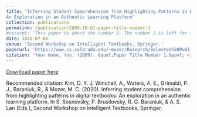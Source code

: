 ```yaml
---
title: "Inferring Student Comprehension from Highlighting Patterns in Digital Textbooks:
An Exploration in an Authentic Learning Platform"
collection: publications
permalink: /publication/2009-10-01-paper-title-number-1
#excerpt: 'This paper is about the number 1. The number 2 is left for future work.'
date: 2020-07-06
venue: 'Second Workshop on Intelligent Textbooks, Springer.'
paperurl: 'https://www.cs.colorado.edu/~mozer/Research/Selected%20Publications/reprints/Kimetal2020.pdf'
citation: 'Your Name, You. (2009). &quot;Paper Title Number 1.&quot; <i>Journal 1</i>. 1(1).'
---
```



[Download paper here](https://www.cs.colorado.edu/~mozer/Research/Selected%20Publications/reprints/Kimetal2020.pdf)

Recommended citation: Kim, D. Y. J, Winchell, A., Waters, A. E., Grimaldi, P. J., Baraniuk, R., & Mozer, M. C. (2020). Inferring student comprehension from highlighting patterns in digital textbooks: An exploration in an authentic learning platform. In S. Sosnovsky, P. Brusilovsky, R. G. Baraniuk, & A. S. Lan (Eds.), Second Workshop on Intelligent Textbooks, Springer.
